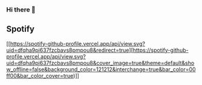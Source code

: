 ### Hi there 👋

## Spotify
[[https://spotify-github-profile.vercel.app/api/view.svg?uid=dfqha9pj637fzcbavs8pmpou8&redirect=true][https://spotify-github-profile.vercel.app/api/view.svg?uid=dfqha9pj637fzcbavs8pmpou8&cover_image=true&theme=default&show_offline=false&background_color=121212&interchange=true&bar_color=00ff00&bar_color_cover=true)]]
